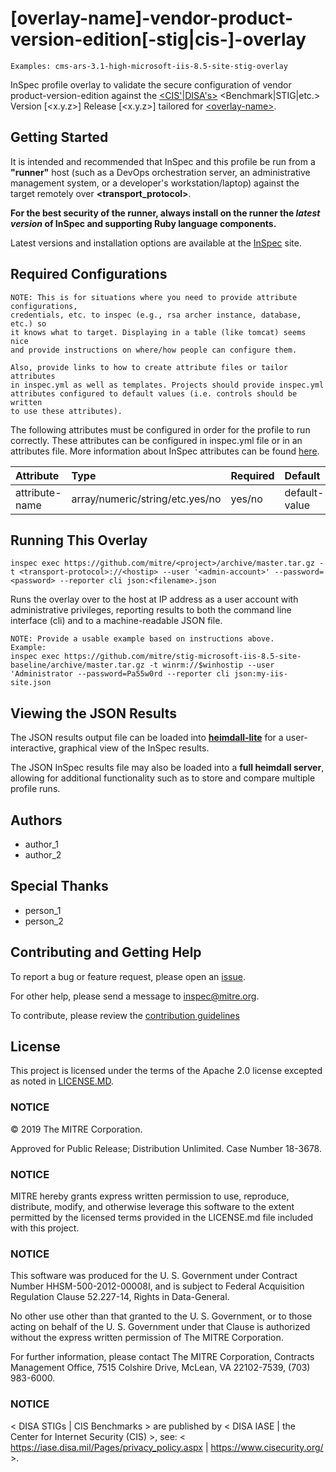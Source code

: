 # [overlay-name]-vendor-product-version-edition[-stig|cis-]-overlay

    Examples: cms-ars-3.1-high-microsoft-iis-8.5-site-stig-overlay

InSpec profile overlay to validate the secure configuration of vendor product-version-edition against the [\<CIS'|DISA's\>](http://linktoguide) \<Benchmark|STIG|etc.\> Version [\<x.y.z\>] Release [\<x.y.z\>] tailored for [\<overlay-name>](http://linktooverlayguide).

## Getting Started  
It is intended and recommended that InSpec and this profile be run from a __"runner"__ host (such as a DevOps orchestration server, an administrative management system, or a developer's workstation/laptop) against the target remotely over __<transport_protocol>__.
    
__For the best security of the runner, always install on the runner the _latest version_ of InSpec and supporting Ruby language components.__ 

Latest versions and installation options are available at the [InSpec](http://inspec.io/) site.

## Required Configurations
    NOTE: This is for situations where you need to provide attribute configurations, 
    credentials, etc. to inspec (e.g., rsa archer instance, database, etc.) so 
    it knows what to target. Displaying in a table (like tomcat) seems nice 
    and provide instructions on where/how people can configure them.

    Also, provide links to how to create attribute files or tailor attributes 
    in inspec.yml as well as templates. Projects should provide inspec.yml 
    attributes configured to default values (i.e. controls should be written 
    to use these attributes).
The following attributes must be configured in order for the profile to run correctly. These attributes can be configured in inspec.yml file or in an attributes file. More information about InSpec attributes can be found [here](https://www.inspec.io/docs/reference/profiles/).
    
| Attribute      | Type                            | Required | Default        | Description               |
| :---           | :---                            | :---     | :---           | :---                      |
| attribute-name | array/numeric/string/etc.yes/no | yes/no   | default-value  | Description of attribute. |

## Running This Overlay

    inspec exec https://github.com/mitre/<project>/archive/master.tar.gz -t <transport-protocol>://<hostip> --user '<admin-account>' --password=<password> --reporter cli json:<filename>.json

Runs the overlay over <transport-protocol> to the host at IP address <hostip> as a user account with administrative privileges, reporting results to both the command line interface (cli) and to a machine-readable JSON file. 

    NOTE: Provide a usable example based on instructions above. 
    Example:
    inspec exec https://github.com/mitre/stig-microsoft-iis-8.5-site-baseline/archive/master.tar.gz -t winrm://$winhostip --user 'Administrator --password=Pa55w0rd --reporter cli json:my-iis-site.json

## Viewing the JSON Results

The JSON results output file can be loaded into __[heimdall-lite](https://mitre.github.io/heimdall-lite/)__ for a user-interactive, graphical view of the InSpec results. 

The JSON InSpec results file may also be loaded into a __full heimdall server__, allowing for additional functionality such as to store and compare multiple profile runs.

## Authors
* author_1
* author_2

## Special Thanks
* person_1
* person_2

## Contributing and Getting Help
To report a bug or feature request, please open an [issue](https://github.com/ejaronne/readmes/issues/new).

For other help, please send a message to [inspec@mitre.org](mailto:inspec@mitre.org).

To contribute, please review the [contribution guidelines](https://github.com/mitre/docs-mitre-inspec/blob/master/CONTRIBUTING.md)

## License 

This project is licensed under the terms of the Apache 2.0 license excepted as noted in [LICENSE.MD](https://github.com/mitre/project/blob/master/LICENSE.md). 

### NOTICE

© 2019 The MITRE Corporation.  

Approved for Public Release; Distribution Unlimited. Case Number 18-3678.  

### NOTICE
MITRE hereby grants express written permission to use, reproduce, distribute, modify, and otherwise leverage this software to the extent permitted by the licensed terms provided in the LICENSE.md file included with this project.

### NOTICE  

This software was produced for the U. S. Government under Contract Number HHSM-500-2012-00008I, and is subject to Federal Acquisition Regulation Clause 52.227-14, Rights in Data-General.  

No other use other than that granted to the U. S. Government, or to those acting on behalf of the U. S. Government under that Clause is authorized without the express written permission of The MITRE Corporation. 

For further information, please contact The MITRE Corporation, Contracts Management Office, 7515 Colshire Drive, McLean, VA  22102-7539, (703) 983-6000.  

### NOTICE

< DISA STIGs | CIS Benchmarks > are published by < DISA IASE | the Center for Internet Security (CIS) >, see: 
< https://iase.disa.mil/Pages/privacy_policy.aspx | https://www.cisecurity.org/ >.

